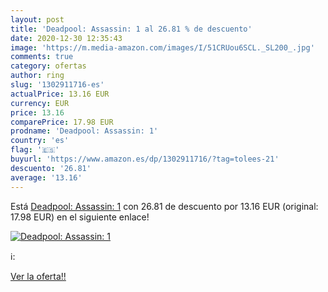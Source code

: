 ```yaml
---
layout: post
title: 'Deadpool: Assassin: 1 al 26.81 % de descuento'
date: 2020-12-30 12:35:43
image: 'https://m.media-amazon.com/images/I/51CRUou6SCL._SL200_.jpg'
comments: true
category: ofertas
author: ring
slug: '1302911716-es'
actualPrice: 13.16 EUR
currency: EUR
price: 13.16
comparePrice: 17.98 EUR
prodname: 'Deadpool: Assassin: 1'
country: 'es'
flag: '🇪🇸'
buyurl: 'https://www.amazon.es/dp/1302911716/?tag=tolees-21'
descuento: '26.81'
average: '13.16'
---
```


Está [Deadpool: Assassin: 1](https://www.amazon.es/dp/1302911716/?tag=tolees-21) con 26.81 de descuento por 13.16 EUR (original: 17.98 EUR) en el siguiente enlace!

[![Deadpool: Assassin: 1](https://m.media-amazon.com/images/I/51CRUou6SCL._SL200_.jpg)](https://www.amazon.es/dp/1302911716/?tag=tolees-21)

ℹ️:


[Ver la oferta!!](https://www.amazon.es/dp/1302911716/?tag=tolees-21)
